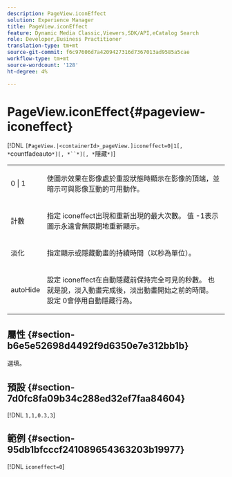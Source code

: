 ```yaml
---
description: PageView.iconEffect
solution: Experience Manager
title: PageView.iconEffect
feature: Dynamic Media Classic,Viewers,SDK/API,eCatalog Search
role: Developer,Business Practitioner
translation-type: tm+mt
source-git-commit: f6c97606d7a4209427316d7367013ad9585a5cae
workflow-type: tm+mt
source-wordcount: '128'
ht-degree: 4%

---
```



# PageView.iconEffect{#pageview-iconeffect}

[!DNL `[PageView.|<containerId>_pageView.]iconeffect=0|1[, *`countfadeauto`*][, *``*][, *`隱藏`*]`]

<table id="table_DD66FFC263A34220876DD204BFE62D49"> 
 <tbody> 
  <tr> 
   <td colname="col1"> <p> <span class="codeph"> 0 | 1</span> </p> </td> 
   <td colname="col2"> <p> 使<span class="codeph">圖示效果</span>在影像處於重設狀態時顯示在影像的頂端，並暗示可與影像互動的可用動作。 </p> </td> 
  </tr> 
  <tr> 
   <td colname="col1"> <p> <span class="codeph"><span class="varname"> 計數</span></span> </p> </td> 
   <td colname="col2"> <p> 指定<span class="codeph"> iconeffect</span>出現和重新出現的最大次數。 值<span class="codeph"> -1</span>表示圖示永遠會無限期地重新顯示。 </p> </td> 
  </tr> 
  <tr> 
   <td colname="col1"> <p><span class="codeph"><span class="varname"> 淡化</span></span> </p> </td> 
   <td colname="col2"> <p>指定顯示或隱藏動畫的持續時間（以秒為單位）。 </p> </td> 
  </tr> 
  <tr> 
   <td colname="col1"> <p><span class="codeph"><span class="varname"> autoHide</span></span> </p> </td> 
   <td colname="col2"> <p>設定<span class="codeph"> iconeffect</span>在自動隱藏前保持完全可見的秒數。 也就是說，淡入動畫完成後，淡出動畫開始之前的時間。 設定<span class="codeph"> 0</span>會停用自動隱藏行為。 </p> </td> 
  </tr> 
 </tbody> 
</table>

## 屬性 {#section-b6e5e52698d4492f9d6350e7e312bb1b}

選填。

## 預設 {#section-7d0fc8fa09b34c288ed32ef7faa84604}

[!DNL `1,1,0.3,3`]

## 範例 {#section-95db1bfcccf241089654363203b19977}

[!DNL `iconeffect=0`]
